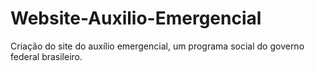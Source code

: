 # Website-Auxilio-Emergencial
Criação do site do auxílio emergencial, um programa social do governo federal brasileiro.
